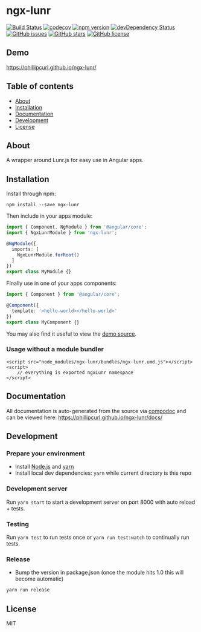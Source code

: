 # ngx-lunr
[![Build Status](https://travis-ci.org/phillipcurl/ngx-lunr.svg?branch=master)](https://travis-ci.org/phillipcurl/ngx-lunr)
[![codecov](https://codecov.io/gh/phillipcurl/ngx-lunr/branch/master/graph/badge.svg)](https://codecov.io/gh/phillipcurl/ngx-lunr)
[![npm version](https://badge.fury.io/js/ngx-lunr.svg)](http://badge.fury.io/js/ngx-lunr)
[![devDependency Status](https://david-dm.org/phillipcurl/ngx-lunr/dev-status.svg)](https://david-dm.org/phillipcurl/ngx-lunr?type=dev)
[![GitHub issues](https://img.shields.io/github/issues/phillipcurl/ngx-lunr.svg)](https://github.com/phillipcurl/ngx-lunr/issues)
[![GitHub stars](https://img.shields.io/github/stars/phillipcurl/ngx-lunr.svg)](https://github.com/phillipcurl/ngx-lunr/stargazers)
[![GitHub license](https://img.shields.io/badge/license-MIT-blue.svg)](https://raw.githubusercontent.com/phillipcurl/ngx-lunr/master/LICENSE)

## Demo
https://phillipcurl.github.io/ngx-lunr/

## Table of contents

- [About](#about)
- [Installation](#installation)
- [Documentation](#documentation)
- [Development](#development)
- [License](#license)

## About

A wrapper around Lunr.js for easy use in Angular apps.

## Installation

Install through npm:
```
npm install --save ngx-lunr
```

Then include in your apps module:

```typescript
import { Component, NgModule } from '@angular/core';
import { NgxLunrModule } from 'ngx-lunr';

@NgModule({
  imports: [
    NgxLunrModule.forRoot()
  ]
})
export class MyModule {}
```

Finally use in one of your apps components:
```typescript
import { Component } from '@angular/core';

@Component({
  template: '<hello-world></hello-world>'
})
export class MyComponent {}
```

You may also find it useful to view the [demo source](https://github.com/phillipcurl/ngx-lunr/blob/master/demo/demo.component.ts).

### Usage without a module bundler
```
<script src="node_modules/ngx-lunr/bundles/ngx-lunr.umd.js"></script>
<script>
    // everything is exported ngxLunr namespace
</script>
```

## Documentation
All documentation is auto-generated from the source via [compodoc](https://compodoc.github.io/compodoc/) and can be viewed here:
https://phillipcurl.github.io/ngx-lunr/docs/

## Development

### Prepare your environment
* Install [Node.js](http://nodejs.org/) and [yarn](https://yarnpkg.com/en/docs/install)
* Install local dev dependencies: `yarn` while current directory is this repo

### Development server
Run `yarn start` to start a development server on port 8000 with auto reload + tests.

### Testing
Run `yarn test` to run tests once or `yarn run test:watch` to continually run tests.

### Release
* Bump the version in package.json (once the module hits 1.0 this will become automatic)
```bash
yarn run release
```

## License

MIT
